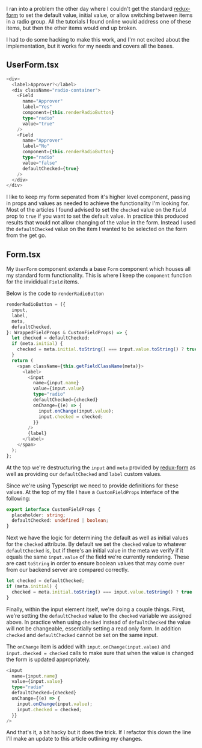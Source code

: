 I ran into a problem the other day where I couldn't get the standard [redux-form](https://redux-form.com/8.3.0/) to set the default value, initial value, or allow switching between items in a radio group. All the tutorials I found online would address one of these items, but then the other items would end up broken.

I had to do some hacking to make this work, and I'm not excited about the implementation, but it works for my needs and covers all the bases.

## UserForm.tsx

```typescript
<div>
  <label>Approver?</label>
  <div className="radio-container">
    <Field
      name="Approver"
      label="Yes"
      component={this.renderRadioButton}
      type="radio"
      value="true"
    />
    <Field
      name="Approver"
      label="No"
      component={this.renderRadioButton}
      type="radio"
      value="false"
      defaultChecked={true}
    />
  </div>
</div>
```

I like to keep my form seperated from it's higher level component, passing in props and values as needed to achieve the functionality I'm looking for. Most of the articles I found advised to set the `checked` value on the `Field` prop to `true` if you want to set the default value. In practice this produced results that would not allow changing of the value in the form. Instead I used the `defaultChecked` value on the item I wanted to be selected on the form from the get go.

## Form.tsx

My `UserForm` component extends a base `Form` component which houses all my standard form functionality. This is where I keep the `component` function for the invididual `Field` items.

Below is the code to `renderRadioButton`

```typescript
renderRadioButton = ({
  input,
  label,
  meta,
  defaultChecked,
}: WrappedFieldProps & CustomFieldProps) => {
  let checked = defaultChecked;
  if (meta.initial) {
    checked = meta.initial.toString() === input.value.toString() ? true : false;
  }
  return (
    <span className={this.getFieldClassName(meta)}>
      <label>
        <input
          name={input.name}
          value={input.value}
          type="radio"
          defaultChecked={checked}
          onChange={(e) => {
            input.onChange(input.value);
            input.checked = checked;
          }}
        />
        {label}
      </label>
    </span>
  );
};
```

At the top we're destructuring the `input` and `meta` provided by [redux-form](https://redux-form.com/8.3.0/) as well as providing our `defaultChecked` and `label` custom values.

Since we're using Typescript we need to provide definitions for these values. At the top of my file I have a `CustomFieldProps` interface of the following:

```typescript
export interface CustomFieldProps {
  placeholder: string;
  defaultChecked: undefined | boolean;
}
```

Next we have the logic for determining the default as well as initial values for the `checked` attribute. By default we set the `checked` value to whatever `defaultChecked` is, but if there's an initial value in the meta we verify if it equals the same `input.value` of the field we're currently rendering. These are cast `toString` in order to ensure boolean values that may come over from our backend server are compared correctly.

```typescript
let checked = defaultChecked;
if (meta.initial) {
  checked = meta.initial.toString() === input.value.toString() ? true : false;
}
```

Finally, within the input element itself, we're doing a couple things. First, we're setting the `defaultChecked` value to the `checked` variable we assigned above. In practice when using `checked` instead of `defaultChecked` the value will not be changeable, essentially setting a read only form. In addition `checked` and `defaultChecked` cannot be set on the same input.

The `onChange` item is added with `input.onChange(input.value)` and `input.checked = checked` calls to make sure that when the value is changed the form is updated appropriately.

```typescript
<input
  name={input.name}
  value={input.value}
  type="radio"
  defaultChecked={checked}
  onChange={(e) => {
    input.onChange(input.value);
    input.checked = checked;
  }}
/>
```

And that's it, a bit hacky but it does the trick. If I refactor this down the line I'll make an update to this article outlining my changes.
